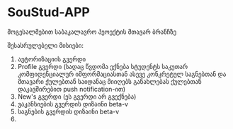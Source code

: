 # SouStud-APP

მოგესალმებით საბაკალავრო პეოექტის მთავარ ბრანჩზე

შესასრულებელი მისიები: 
  1. ავტორიზაციის გვერდი
  2. Profile გვერდი (სადაც წვდომა ექნება სტუდენტს საკუთარ კომფიდენციალურ იმფორმაციასთან ასევე
      კონკრეტულ საგნებთან და მთავარი ქულებთან საიდანაც მიიღებს განახლებას ქულებთან დაკავშირებით push notification-ით)
  3. New's გვერდი (ეს გვერდი არ გვექნება)
  4. ვაკანსიების გვერდის დიზაინი beta-v
  5. საგნების გვერდის დიზაინი beta-v
  6. 
